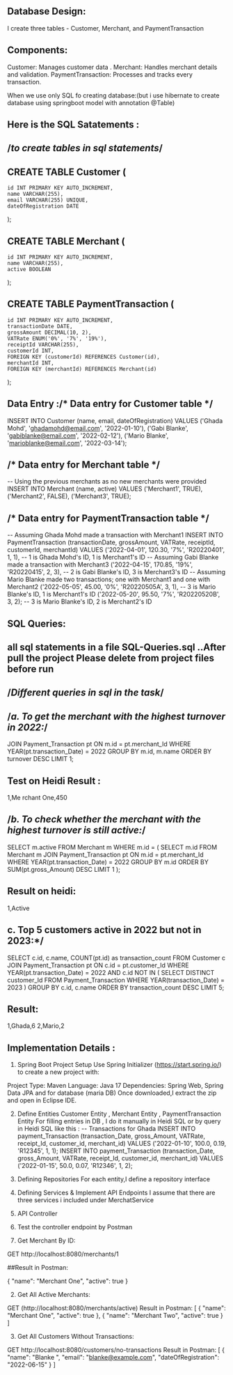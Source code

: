 ## Database Design:
I create three tables - Customer, Merchant, and PaymentTransaction 


## Components:
Customer: Manages customer data .
Merchant: Handles merchant details and validation.
PaymentTransaction: Processes and tracks every transaction.


When we use only SQL fo creating database:(but i use hibernate to create database using springboot model with annotation @Table)

## Here is the SQL Satatements :
## /*to create tables in sql statements*/

## CREATE TABLE Customer (
    id INT PRIMARY KEY AUTO_INCREMENT,
    name VARCHAR(255),
    email VARCHAR(255) UNIQUE,
    dateOfRegistration DATE
);

## CREATE TABLE Merchant (
    id INT PRIMARY KEY AUTO_INCREMENT,
    name VARCHAR(255),
    active BOOLEAN
);

## CREATE TABLE PaymentTransaction (
    id INT PRIMARY KEY AUTO_INCREMENT,
    transactionDate DATE,
    grossAmount DECIMAL(10, 2),
    VATRate ENUM('0%', '7%', '19%'),
    receiptId VARCHAR(255),
    customerId INT,
    FOREIGN KEY (customerId) REFERENCES Customer(id),
    merchantId INT,
    FOREIGN KEY (merchantId) REFERENCES Merchant(id)
);
## Data Entry :/* Data entry for Customer table */
INSERT INTO Customer (name, email, dateOfRegistration) VALUES
('Ghada Mohd', 'ghadamohd@email.com', '2022-01-10'),
('Gabi Blanke', 'gabiblanke@email.com', '2022-02-12'),
('Mario Blanke', 'marioblanke@email.com', '2022-03-14');

## /* Data entry for Merchant table */
-- Using the previous merchants as no new merchants were provided
INSERT INTO Merchant (name, active) VALUES
('Merchant1', TRUE),
('Merchant2', FALSE),
('Merchant3', TRUE);

## /* Data entry for PaymentTransaction table */
-- Assuming Ghada Mohd made a transaction with Merchant1
INSERT INTO PaymentTransaction (transactionDate, grossAmount, VATRate, receiptId, customerId, merchantId) VALUES
('2022-04-01', 120.30, '7%', 'R20220401', 1, 1),  -- 1 is Ghada Mohd's ID, 1 is Merchant1's ID
-- Assuming Gabi Blanke made a transaction with Merchant3
('2022-04-15', 170.85, '19%', 'R20220415', 2, 3), -- 2 is Gabi Blanke's ID, 3 is Merchant3's ID
-- Assuming Mario Blanke made two transactions; one with Merchant1 and one with Merchant2
('2022-05-05', 45.00, '0%', 'R20220505A', 3, 1), -- 3 is Mario Blanke's ID, 1 is Merchant1's ID
('2022-05-20', 95.50, '7%', 'R20220520B', 3, 2); -- 3 is Mario Blanke's ID, 2 is Merchant2's ID


## SQL Queries:
## all sql statements in a file SQL-Queries.sql ..After pull the project  Please delete from project files before run  
## /*Different queries in sql in the task*/
## /*a. To get the merchant with the highest turnover in 2022:*/
JOIN Payment_Transaction pt ON m.id = pt.merchant_Id
WHERE YEAR(pt.transaction_Date) = 2022
GROUP BY m.id, m.name
ORDER BY turnover DESC
LIMIT 1;

##  Test on Heidi Result :
1,Me rchant One,450


## /*b. To check whether the merchant with the highest turnover is still active:*/

SELECT m.active
FROM Merchant m
WHERE m.id = (
    SELECT m.id
    FROM Merchant m
    JOIN Payment_Transaction pt ON m.id = pt.merchant_Id
    WHERE YEAR(pt.transaction_Date) = 2022
    GROUP BY m.id
    ORDER BY SUM(pt.gross_Amount) DESC
    LIMIT 1
);

## Result on heidi:
1,Active


## c. Top 5 customers active in 2022 but not in 2023:*/

SELECT c.id, c.name, COUNT(pt.id) as transaction_count
FROM Customer c
JOIN Payment_Transaction pt ON c.id = pt.customer_Id
WHERE YEAR(pt.transaction_Date) = 2022 AND c.id NOT IN (
    SELECT DISTINCT customer_Id
    FROM Payment_Transaction
    WHERE YEAR(transaction_Date) = 2023
)
GROUP BY c.id, c.name
ORDER BY transaction_count DESC
LIMIT 5;

## Result:
1,Ghada,6
2,Mario,2

## Implementation Details :

1. Spring Boot Project Setup
Use Spring Initializer (https://start.spring.io/) to create a new project with:

Project Type: Maven
Language: Java 17
Dependencies: Spring Web, Spring Data JPA and for database (maria DB)
Once downloaded,I extract the zip and open in Eclipse IDE.

2. Define Entities
Customer Entity , Merchant Entity , PaymentTransaction Entity
For filling entries in DB , I do it manually in Heidi SQL or by query in Heidi SQL like this :
-- Transactions for Ghada
INSERT INTO payment_Transaction (transaction_Date, gross_Amount, VATRate, receipt_Id, customer_id, merchant_id) VALUES ('2022-01-10', 100.0, 0.19, 'R12345', 1, 1);
INSERT INTO payment_Transaction (transaction_Date, gross_Amount, VATRate, receipt_Id, customer_id, merchant_id) VALUES ('2022-01-15', 50.0, 0.07, 'R12346', 1, 2);

3. Defining Repositories
For each entity,I define a repository interface

4. Defining Services & Implement API Endpoints 
 I assume that there are three services i included under MerchatService 
5. API Controller 

6. Test the controller endpoint by Postman

1. Get Merchant By ID:

GET http://localhost:8080/merchants/1

##Result in Postman:

{
    "name": "Merchant One",
    "active": true
}

2. Get All Active Merchants:

GET (http://localhost:8080/merchants/active)
Result in Postman:
[
    {
        "name": "Merchant One",
        "active": true
    },
    {
        "name": "Merchant Two",
        "active": true
    }
]


3. Get All Customers Without Transactions:

GET http://localhost:8080/customers/no-transactions
Result in Postman:
[
    {
        "name": "Blanke ",
        "email": "blanke@example.com",
        "dateOfRegistration": "2022-06-15"
    }
]
